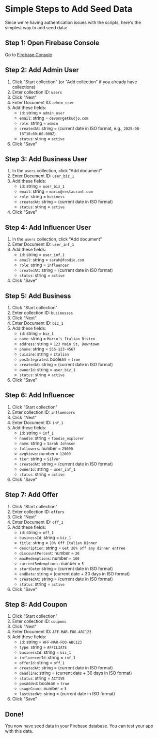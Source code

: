 # Simple Steps to Add Seed Data

Since we're having authentication issues with the scripts, here's the simplest way to add seed data:

## Step 1: Open Firebase Console

Go to [Firebase Console](https://console.firebase.google.com/project/kudjo-affiliate/firestore/data)

## Step 2: Add Admin User

1. Click "Start collection" (or "Add collection" if you already have collections)
2. Enter collection ID: `users`
3. Click "Next"
4. Enter Document ID: `admin_user`
5. Add these fields:
   - `id`: string = `admin_user`
   - `email`: string = `devon@getkudjo.com`
   - `role`: string = `admin`
   - `createdAt`: string = (current date in ISO format, e.g., `2025-08-18T10:00:00.000Z`)
   - `status`: string = `active`
6. Click "Save"

## Step 3: Add Business User

1. In the `users` collection, click "Add document"
2. Enter Document ID: `user_biz_1`
3. Add these fields:
   - `id`: string = `user_biz_1`
   - `email`: string = `mario@restaurant.com`
   - `role`: string = `business`
   - `createdAt`: string = (current date in ISO format)
   - `status`: string = `active`
4. Click "Save"

## Step 4: Add Influencer User

1. In the `users` collection, click "Add document"
2. Enter Document ID: `user_inf_1`
3. Add these fields:
   - `id`: string = `user_inf_1`
   - `email`: string = `sarah@foodie.com`
   - `role`: string = `influencer`
   - `createdAt`: string = (current date in ISO format)
   - `status`: string = `active`
4. Click "Save"

## Step 5: Add Business

1. Click "Start collection" 
2. Enter collection ID: `businesses`
3. Click "Next"
4. Enter Document ID: `biz_1`
5. Add these fields:
   - `id`: string = `biz_1`
   - `name`: string = `Mario's Italian Bistro`
   - `address`: string = `123 Main St, Downtown`
   - `phone`: string = `555-123-4567`
   - `cuisine`: string = `Italian`
   - `posIntegrated`: boolean = `true`
   - `createdAt`: string = (current date in ISO format)
   - `ownerId`: string = `user_biz_1`
   - `status`: string = `active`
6. Click "Save"

## Step 6: Add Influencer

1. Click "Start collection" 
2. Enter collection ID: `influencers`
3. Click "Next"
4. Enter Document ID: `inf_1`
5. Add these fields:
   - `id`: string = `inf_1`
   - `handle`: string = `foodie_explorer`
   - `name`: string = `Sarah Johnson`
   - `followers`: number = `25000`
   - `avgViews`: number = `12000`
   - `tier`: string = `Silver`
   - `createdAt`: string = (current date in ISO format)
   - `ownerId`: string = `user_inf_1`
   - `status`: string = `active`
6. Click "Save"

## Step 7: Add Offer

1. Click "Start collection" 
2. Enter collection ID: `offers`
3. Click "Next"
4. Enter Document ID: `off_1`
5. Add these fields:
   - `id`: string = `off_1`
   - `businessId`: string = `biz_1`
   - `title`: string = `20% Off Italian Dinner`
   - `description`: string = `Get 20% off any dinner entree`
   - `discountPercent`: number = `20`
   - `maxRedemptions`: number = `100`
   - `currentRedemptions`: number = `5`
   - `startDate`: string = (current date in ISO format)
   - `endDate`: string = (current date + 30 days in ISO format)
   - `createdAt`: string = (current date in ISO format)
   - `status`: string = `active`
6. Click "Save"

## Step 8: Add Coupon

1. Click "Start collection" 
2. Enter collection ID: `coupons`
3. Click "Next"
4. Enter Document ID: `AFF-MAR-FOO-ABC123`
5. Add these fields:
   - `id`: string = `AFF-MAR-FOO-ABC123`
   - `type`: string = `AFFILIATE`
   - `businessId`: string = `biz_1`
   - `influencerId`: string = `inf_1`
   - `offerId`: string = `off_1`
   - `createdAt`: string = (current date in ISO format)
   - `deadline`: string = (current date + 30 days in ISO format)
   - `status`: string = `ACTIVE`
   - `posAdded`: boolean = `true`
   - `usageCount`: number = `3`
   - `lastUsedAt`: string = (current date in ISO format)
6. Click "Save"

## Done!

You now have seed data in your Firebase database. You can test your app with this data. 